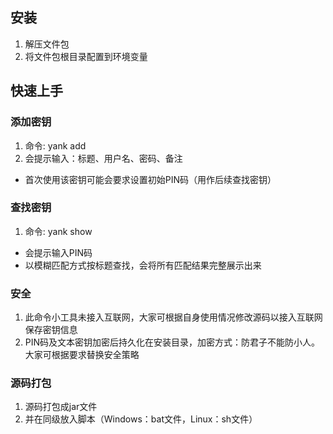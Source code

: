
## 安装
1. 解压文件包
2. 将文件包根目录配置到环境变量
## 快速上手
### 添加密钥
1. 命令: yank add 
2. 会提示输入：标题、用户名、密码、备注
- 首次使用该密钥可能会要求设置初始PIN码（用作后续查找密钥）
### 查找密钥
1. 命令: yank show
- 会提示输入PIN码
- 以模糊匹配方式按标题查找，会将所有匹配结果完整展示出来
### 安全
1. 此命令小工具未接入互联网，大家可根据自身使用情况修改源码以接入互联网保存密钥信息
2. PIN码及文本密钥加密后持久化在安装目录，加密方式：防君子不能防小人。大家可根据要求替换安全策略
### 源码打包
1. 源码打包成jar文件
2. 并在同级放入脚本（Windows：bat文件，Linux：sh文件）